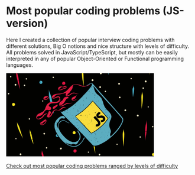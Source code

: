 # Most popular coding problems (JS-version)

Here I created a collection of popular interview coding problems with different solutions, Big O notions and nice structure with levels of difficulty.
All problems solved in JavaScript/TypeScript, but mostly can be easily interpreted in any of popular Object-Oriented or Functional programming languages.

<img alt="cover" src="./assets/js.jpg" width="400" />

[Check out most popular coding problems ranged by levels of difficulty](./problems.md)
